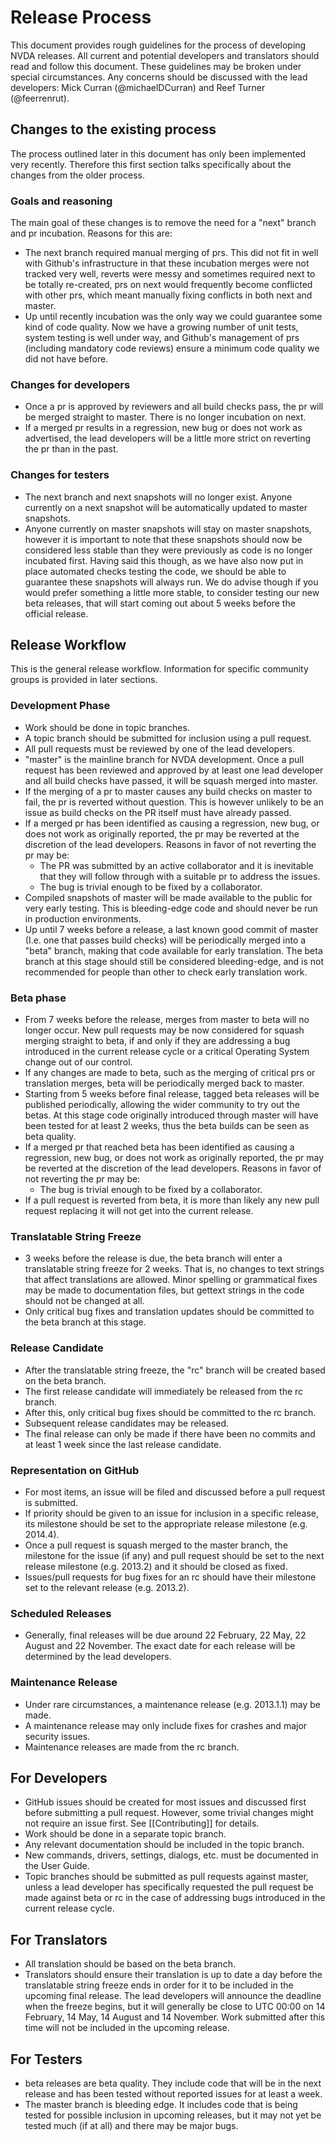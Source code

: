 # Release Process

This document provides rough guidelines for the process of developing NVDA releases. All current and potential developers and translators should read and follow this document. These guidelines may be broken under special circumstances. Any concerns should be discussed with the lead developers: Mick Curran (@michaelDCurran) and Reef Turner (@feerrenrut).

## Changes to the existing process
The process outlined later in this document has only been implemented very recently. Therefore this first section talks specifically about the changes from the older process. 
### Goals and reasoning
The main goal of these changes is to remove the need for a "next" branch and pr incubation. Reasons for this are:

* The next branch required manual merging of prs. This did not fit in well with Github's infrastructure in that these incubation merges were not tracked very well, reverts were messy and sometimes required next to be totally re-created, prs on next would frequently become conflicted with other prs, which meant manually fixing conflicts in both next and master.
 * Up until recently incubation was the only way we could guarantee some kind of code quality. Now we have a growing number of unit tests, system testing is well under way, and Github's management of prs (including mandatory code reviews) ensure a minimum code quality we did not have before.
### Changes for developers
* Once a pr is approved by reviewers and all build checks pass, the pr will be merged straight to master. There is no longer incubation on next.
* If a merged pr results in a regression, new bug or does not work as advertised, the lead developers will be a little more strict on reverting the pr than in the past.
### Changes for testers
* The next branch and next snapshots will no longer exist. Anyone currently on a next snapshot will be automatically updated to master snapshots.
 * Anyone currently on master snapshots will stay on master snapshots, however it is important to note that these snapshots should now be considered less stable than they were previously as code is no longer incubated first. Having said this though, as we have also now put in place automated checks testing the code, we should be able to guarantee these snapshots will always run. We do advise though if you would prefer something a little more stable, to consider testing our new beta releases, that will start coming out about 5 weeks before the official release.

## Release Workflow
This is the general release workflow. Information for specific community groups is provided in later sections.

### Development Phase
* Work should be done in topic branches.
* A topic branch should be submitted for inclusion using a pull request.
* All pull requests must be reviewed by one of the lead developers.
* "master" is the mainline branch for NVDA development. Once a pull request has been reviewed and approved by at least one lead developer and all build checks have passed, it will be squash merged into master.
* If the merging of a pr to master causes any build checks on master to fail, the pr is reverted without question. This is however unlikely to be an issue as build checks on the PR itself must have already passed.
* If a merged pr has been identified as causing a regression, new bug, or does not work as originally reported, the pr may be reverted at the discretion of the lead developers. Reasons in favor of not reverting the pr may be: 
    * The PR was submitted by an active collaborator and it is inevitable that they will follow through with a suitable pr to address the issues.
    * The bug is trivial enough to be fixed by a collaborator.
* Compiled snapshots of master will be made available to the public for very early testing. This is bleeding-edge code and should never be run in production environments.
* Up until 7 weeks before a release, a last known good commit of master (I.e. one that passes build checks) will be periodically merged into a "beta" branch, making that code available for early translation. The beta branch at this stage should still be considered bleeding-edge, and is not recommended for people than other to check early translation work.

### Beta phase
* From 7 weeks before the release, merges from master to beta will no longer occur. New pull requests may be now considered for squash merging straight to beta, if and only if they are addressing a bug introduced in the current release cycle or a critical Operating System change out of our control. 
* If any changes are made to beta, such as the merging of critical prs or translation merges, beta will be periodically merged back to master. 
* Starting from 5 weeks before final release, tagged beta releases will be published periodically, allowing the wider community to try out the betas. At this stage code originally introduced through master will have been tested for at least 2 weeks, thus the beta builds can be seen as beta quality.
* If a merged pr that reached beta has been identified as causing a regression, new bug, or does not work as originally reported, the pr may be reverted at the discretion of the lead developers. Reasons in favor of not reverting the pr may be: 
    * The bug is trivial enough to be fixed by a collaborator.
* If a pull request is reverted from beta, it is more than likely any new pull request replacing it will not get into the current release.

### Translatable String Freeze
* 3 weeks before the release is due, the beta branch will enter a translatable string freeze for 2 weeks. That is, no changes to text strings that affect translations are allowed. Minor spelling or grammatical fixes may be made to documentation files, but gettext strings in the code should not be changed at all.
* Only critical bug fixes and translation updates should be committed to the beta branch at this stage.

### Release Candidate
* After the translatable string freeze, the "rc" branch will be created based on the beta branch.
* The first release candidate will immediately be released from the rc branch.
* After this, only critical bug fixes should be committed to the rc branch.
* Subsequent release candidates may be released.
* The final release can only be made if there have been no commits and at least 1 week since the last release candidate.

### Representation on GitHub
* For most items, an issue will be filed and discussed before a pull request is submitted.
* If priority should be given to an issue for inclusion in a specific release, its milestone should be set to the appropriate release milestone (e.g. 2014.4).
* Once a pull request is squash merged to the master branch, the milestone for the issue (if any) and pull request should be set to the next release milestone (e.g. 2013.2) and it should be closed as fixed.
* Issues/pull requests for bug fixes for an rc should have their milestone set to the relevant release (e.g. 2013.2).

### Scheduled Releases
* Generally, final releases will be due around 22 February, 22 May, 22 August and 22 November. The exact date for each release will be determined by the lead developers.

### Maintenance Release
* Under rare circumstances, a maintenance release (e.g. 2013.1.1) may be made.
* A maintenance release may only include fixes for crashes and major security issues.
* Maintenance releases are made from the rc branch.

## For Developers
* GitHub issues should be created for most issues and discussed first before submitting a pull request. However, some trivial changes might not require an issue first. See [[Contributing]] for details.
* Work should be done in a separate topic branch.
* Any relevant documentation should be included in the topic branch.
* New commands, drivers, settings, dialogs, etc. must be documented in the User Guide.
* Topic branches should be submitted as pull requests against master, unless a lead developer has specifically requested  the pull request be made against beta or rc in the case of addressing bugs introduced in the current release cycle. 

## For Translators
* All translation should be based on the beta branch.
* Translators should ensure their translation is up to date a day before the translatable string freeze ends in order for it to be included in the upcoming final release. The lead developers will announce the deadline when the freeze begins, but it will generally be close to UTC 00:00 on 14 February, 14 May, 14 August and 14 November. Work submitted after this time will not be included in the upcoming release.

## For Testers
* beta releases are beta quality. They include code that will be in the next release and has been tested without reported issues for at least a week.
* The master branch is bleeding edge. It includes code that is being tested for possible inclusion in upcoming releases, but it may not yet be tested much (if at all) and there may be major bugs.